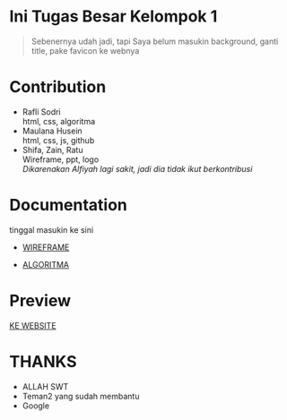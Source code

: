 # Ini Tugas Besar Kelompok 1 
  > Sebenernya udah jadi, tapi Saya belum masukin background, ganti title, pake favicon ke webnya
# Contribution
  - Rafli Sodri \
    html, css, algoritma
  - Maulana Husein\
    html, css, js, github
  - Shifa, Zain, Ratu\
    Wireframe, ppt, logo\
  *Dikarenakan Alfiyah lagi sakit, jadi dia tidak ikut berkontribusi*

# Documentation
  tinggal masukin ke sini
  - [WIREFRAME](wireframe.md)
  
  - [ALGORITMA](algoritma.md)
  
  
# Preview
  [KE WEBSITE](https://bvbxd.github.io/kelompok1-full-ver/)

# THANKS
- ALLAH SWT
- Teman2 yang sudah membantu
- Google 
